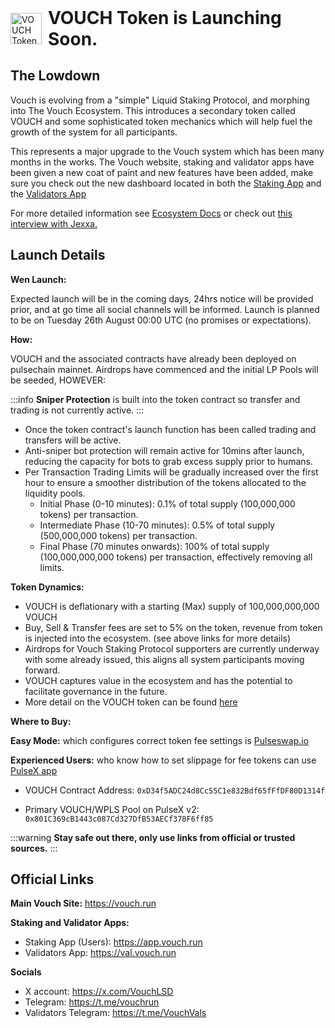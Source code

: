 <div style="display: flex; align-items: center;">
    <img src="/image/logo.svg" alt="VOUCH Token" width="50" height="50" style="margin-right: 10px;">
<h1 style="margin: 0;">VOUCH Token is Launching Soon.</h1>
</div>

## The Lowdown

Vouch is evolving from a "simple" Liquid Staking Protocol, and morphing into The Vouch Ecosystem. This introduces a secondary token called VOUCH and some sophisticated token mechanics which will help fuel the growth of the system for all participants.

This represents a major upgrade to the Vouch system which has been many months in the works. The Vouch website, staking and validator apps have been given a new coat of paint and new features have been added, make sure you check out the new dashboard located in both the [Staking App](https://app.vouch.run/dashboard) and the [Validators App](https://val.vouch.run/dashboard)

For more detailed information see [Ecosystem Docs](https://vouch.run/docs/vouch_ecosystem/Ecosystem_Overview.html) or check out [this interview with Jexxa.](https://youtu.be/4NxY_0NzaFQ?si=pbwygGjcBc2Iy-Fb)

## Launch Details

**Wen Launch:**

Expected launch will be in the coming days, 24hrs notice will be provided prior, and at go time all social channels will be informed. Launch is planned to be on Tuesday 26th August 00:00 UTC (no promises or expectations).

**How:**

VOUCH and the associated contracts have already been deployed on pulsechain mainnet. Airdrops have commenced and the initial LP Pools will be seeded, HOWEVER:

:::info **Sniper Protection** is built into the token contract so transfer and trading is not currently active.
:::
- Once the token contract's launch function has been called trading and transfers will be active.
- Anti-sniper bot protection will remain active for 10mins after launch, reducing the capacity for bots to grab excess supply prior to humans.
- Per Transaction Trading Limits will be gradually increased over the first hour to ensure a smoother distribution of the tokens allocated to the liquidity pools.
     - Initial Phase (0-10 minutes): 0.1% of total supply (100,000,000 tokens) per transaction.
     - Intermediate Phase (10-70 minutes): 0.5% of total supply (500,000,000 tokens) per transaction.
     - Final Phase (70 minutes onwards): 100% of total supply (100,000,000,000 tokens) per transaction, effectively removing all limits.

**Token Dynamics:**
- VOUCH is deflationary with a starting (Max) supply of 100,000,000,000 VOUCH
- Buy, Sell & Transfer fees are set to 5% on the token, revenue from token is injected into the ecosystem. (see above links for more details)
- Airdrops for Vouch Staking Protocol supporters are currently underway with some already issued, this aligns all system participants moving forward.
- VOUCH captures value in the ecosystem and has the potential to facilitate governance in the future.
- More detail on the VOUCH token can be found [here](https://vouch.run/docs/vouch_ecosystem/VOUCH_Token.html)


**Where to Buy:**

**Easy Mode:** which configures correct token fee settings is [Pulseswap.io](https://pulseswap.io/?chain=pulsechain&to=0xD34f5ADC24d8Cc55C1e832Bdf65fFfDF80D1314f)

**Experienced Users:** who know how to set slippage for fee tokens can use [PulseX app](https://app.pulsex.com/)

- VOUCH Contract Address: `0xD34f5ADC24d8Cc55C1e832Bdf65fFfDF80D1314f`

- Primary VOUCH/WPLS Pool on PulseX v2:  `0x801C369cB1443c087Cd327DfB53AECf378F6ff85`


:::warning 
**Stay safe out there, only use links from official or trusted sources.** 
:::

## Official Links

**Main Vouch Site:** https://vouch.run

**Staking and Validator Apps:**
- Staking App (Users): https://app.vouch.run
- Validators App: https://val.vouch.run

**Socials**

- X account: https://x.com/VouchLSD
- Telegram: https://t.me/vouchrun
- Validators Telegram: https://t.me/VouchVals
